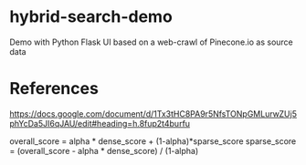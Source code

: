 # hybrid-search-demo
Demo with Python Flask UI based on a web-crawl of Pinecone.io as source data

# References
https://docs.google.com/document/d/1Tx3tHC8PA9r5NfsTONpGMLurwZUj5phYcDa5JI6qJAU/edit#heading=h.8fup2t4burfu

overall_score = alpha * dense_score + (1-alpha)*sparse_score
sparse_score = (overall_score - alpha * dense_score) / (1-alpha)
